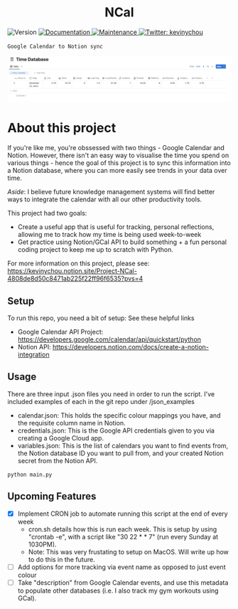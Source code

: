 <h1 align="center"> NCal </h1>
<p>
  <img alt="Version" src="https://img.shields.io/badge/version-1.0-blue.svg?cacheSeconds=2592000" />
  <a href="https://github.com/vectara/vectara-ingest#readme" target="_blank">
    <img alt="Documentation" src="https://img.shields.io/badge/documentation-no-red.svg" />
  </a>
  <a href="https://github.com/vectara/vectara-ingest/graphs/commit-activity" target="_blank">
    <img alt="Maintenance" src="https://img.shields.io/badge/Maintained%3F-no-red.svg" />
  </a>
  <a href="https://twitter.com/kevinychou" target="_blank">
    <img alt="Twitter: kevinychou" src="https://img.shields.io/twitter/follow/kevinychou.svg?style=social" />
  </a>
</p>

`Google Calendar to Notion sync`

<p align="center">
  <img style="max-width: 100%;" alt="notion image" src="img/notion_image.png"/>
</p>

# About this project
If you're like me, you're obssessed with two things - Google Calendar and Notion. However, there isn't an easy way to visualise the time you spend on various things - hence the goal of this project is to sync this information into a Notion database, where you can more easily see trends in your data over time.

*Aside*: I believe future knowledge management systems will find better ways to integrate the calendar with all our other productivity tools.

This project had two goals:
- Create a useful app that is useful for tracking, personal reflections, allowing me to track how my time is being used week-to-week
- Get practice using Notion/GCal API to build something + a fun personal coding project to keep me up to scratch with Python.

For more information on this project, please see: https://kevinychou.notion.site/Project-NCal-4808de8d50c8471ab225f22ff96f6535?pvs=4

## Setup
To run this repo, you need a bit of setup: See these helpful links
- Google Calendar API Project: https://developers.google.com/calendar/api/quickstart/python
- Notion API: https://developers.notion.com/docs/create-a-notion-integration

## Usage
There are three input .json files you need in order to run the script. I've included examples of each in the git repo under /json_examples
- calendar.json: This holds the specific colour mappings you have, and the requisite column name in Notion.
- credentials.json: This is the Google API credentials given to you via creating a Google Cloud app.
- variables.json: This is the list of calendars you want to find events from, the Notion database ID you want to pull from, and your created Notion secret from the Notion API.

```
python main.py
```

## Upcoming Features
- [X] Implement CRON job to automate running this script at the end of every week
  - cron.sh details how this is run each week. This is setup by using "crontab -e", with a script like "30 22 * * 7" (run every Sunday at 1030PM).
  - Note: This was very frustating to setup on MacOS. Will write up how to do this in the future.
- [ ] Add options for more tracking via event name as opposed to just event colour
- [ ] Take "description" from Google Calendar events, and use this metadata to populate other databases (i.e. I also track my gym workouts using GCal).